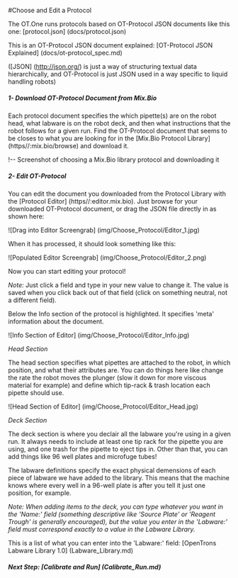 #Choose and Edit a Protocol

The OT.One runs protocols based on OT-Protocol JSON documents like this one: [protocol.json] (docs/protocol.json)

This is an OT-Protocol JSON document explained: [OT-Protocol JSON Explained] (docs/ot-protocol_spec.md)

([JSON] (http://json.org/) is just a way of structuring textual data hierarchically, and OT-Protocol is just JSON used in a way specific to liquid handling robots)

##### 1- Download OT-Protocol Document from Mix.Bio

Each protocol document specifies the which pipette(s) are on the robot head, what labware is on the robot deck, and then what instructions that the robot follows for a given run. Find the OT-Protocol document that seems to be closes to what you are looking for in the [Mix.Bio Protocol Library] (https//:mix.bio/browse) and download it.

!-- Screenshot of choosing a Mix.Bio library protocol and downloading it

##### 2- Edit OT-Protocol 

You can edit the document you downloaded from the Protocol Library with the [Protocol Editor] (https//:editor.mix.bio). Just browse for your downloaded OT-Protocol document, or drag the JSON file directly in as shown here:

![Drag into Editor Screengrab] (img/Choose_Protocol/Editor_1.jpg)

When it has processed, it should look something like this:

![Populated Editor Screengrab] (img/Choose_Protocol/Editor_2.png)

Now you can start editing your protocol!

*Note:* Just click a field and type in your new value to change it. The value is saved when you click back out of that field (click on something neutral, not a different field). 

Below the Info section of the protocol is highlighted. It specifies 'meta' information about the document. 

![Info Section of Editor] (img/Choose_Protocol/Editor_Info.jpg)

*Head Section* 

The head section specifies what pipettes are attached to the robot, in which position, and what their attributes are. You can do things here like change the rate the robot moves the plunger (slow it down for more viscous material for example) and define which tip-rack & trash location each pipette should use. 

![Head Section of Editor] (img/Choose_Protocol/Editor_Head.jpg)

*Deck Section*

The deck section is where you declair all the labware you're using in a given run. It always needs to include at least one tip rack for the pipette you are using, and one trash for the pipette to eject tips in. Other than that, you can add things like 96 well plates and microfuge tubes!

The labware definitions specify the exact physical demensions of each piece of labware we have added to the library. This means that the machine knows where every well in a 96-well plate is after you tell it just one position, for example. 

_Note: When adding items to the deck, you can type whatever you want in the 'Name:' field (something descriptive like 'Source Plate' or 'Reagent Trough' is generally encouraged), but the value you enter in the 'Labware:' field must correspond exactly to a value in the Labware Library._

This is a list of what you can enter into the 'Labware:' field: [OpenTrons Labware Library 1.0] (Labware_Library.md)









##### Next Step: [Calibrate and Run] (Calibrate_Run.md)
